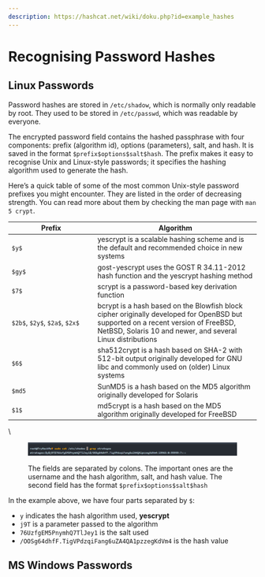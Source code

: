 ```yaml
---
description: https://hashcat.net/wiki/doku.php?id=example_hashes
---
```


# Recognising Password Hashes

## Linux Passwords

Password hashes are stored in `/etc/shadow`, which is normally only readable by root. They used to be stored in `/etc/passwd`, which was readable by everyone.



The encrypted password field contains the hashed passphrase with four components: prefix (algorithm id), options (parameters), salt, and hash. It is saved in the format `$prefix$options$salt$hash`. The prefix makes it easy to recognise Unix and Linux-style passwords; it specifies the hashing algorithm used to generate the hash.

Here’s a quick table of some of the most common Unix-style password prefixes you might encounter. They are listed in the order of decreasing strength. You can read more about them by checking the man page with `man 5 crypt`.

<table><thead><tr><th width="160">Prefix</th><th>Algorithm</th></tr></thead><tbody><tr><td><code>$y$</code></td><td>yescrypt is a scalable hashing scheme and is the default and recommended choice in new systems</td></tr><tr><td><code>$gy$</code></td><td>gost-yescrypt uses the GOST R 34.11-2012 hash function and the yescrypt hashing method</td></tr><tr><td><code>$7$</code></td><td>scrypt is a password-based key derivation function</td></tr><tr><td><code>$2b$</code>, <code>$2y$</code>, <code>$2a$</code>, <code>$2x$</code></td><td>bcrypt is a hash based on the Blowfish block cipher originally developed for OpenBSD but supported on a recent version of FreeBSD, NetBSD, Solaris 10 and newer, and several Linux distributions</td></tr><tr><td><code>$6$</code></td><td>sha512crypt is a hash based on SHA-2 with 512-bit output originally developed for GNU libc and commonly used on (older) Linux systems</td></tr><tr><td><code>$md5</code></td><td>SunMD5 is a hash based on the MD5 algorithm originally developed for Solaris</td></tr><tr><td><code>$1$</code></td><td>md5crypt is a hash based on the MD5 algorithm originally developed for FreeBSD</td></tr></tbody></table>

\


<figure><img src="../../../.gitbook/assets/i.PNG" alt=""><figcaption><p>The fields are separated by colons. The important ones are the username and the hash algorithm, salt, and hash value. The second field has the format <code>$prefix$options$salt$hash</code></p></figcaption></figure>

In the example above, we have four parts separated by `$`:

* `y` indicates the hash algorithm used, **yescrypt**
* `j9T` is a parameter passed to the algorithm
* `76UzfgEM5PnymhQ7TlJey1` is the salt used
* `/OOSg64dhfF.TigVPdzqiFang6uZA4QA1pzzegKdVm4` is the hash value





## MS Windows Passwords



